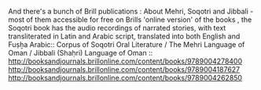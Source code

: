 
And there's a bunch of Brill publications : About Mehri, Soqotri and Jibbali  -  most of them accessible for free on Brills 'online version' of the books , the Soqotri book has the audio recordings of narrated stories, with text transliterated in Latin and Arabic script, translated into both English and Fuṣẖa Arabic::
Corpus of Soqotri Oral Literature / The Mehri Language of Oman /  Jibbali (Shaḥri) Language of Oman ::
http://booksandjournals.brillonline.com/content/books/9789004278400
http://booksandjournals.brillonline.com/content/books/9789004187627
http://booksandjournals.brillonline.com/content/books/9789004262850


